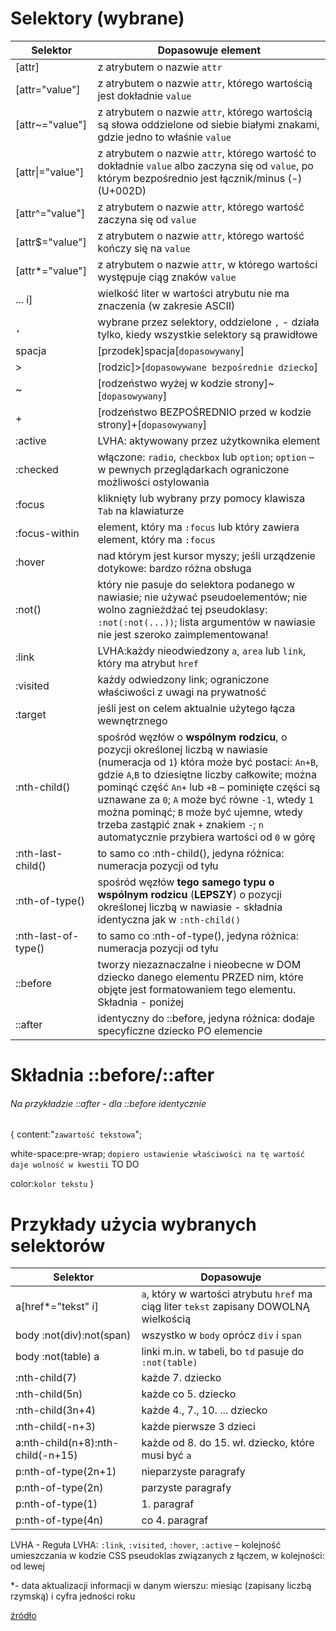 # Selektory (wybrane)
Selektor|Dopasowuje element
---|---
[attr]|z atrybutem o nazwie `attr`
[attr="value"]|z atrybutem o nazwie `attr`, którego wartością jest dokładnie `value`
[attr~="value"]|z atrybutem o nazwie `attr`, którego wartością są słowa oddzielone od siebie białymi znakami, gdzie jedno to właśnie `value`
[attr\|="value"]|z atrybutem o nazwie `attr`, którego wartość to dokładnie `value` albo zaczyna się od `value`, po którym bezpośrednio jest łącznik/minus (-) (U+002D)
[attr^="value"]|z atrybutem o nazwie `attr`, którego wartość zaczyna się od `value`
[attr$="value"]|z atrybutem o nazwie `attr`, którego wartość kończy się na `value`
[attr*="value"]|z atrybutem o nazwie `attr`, w którego wartości występuje ciąg znaków `value`
... i]|wielkość liter w wartości atrybutu nie ma znaczenia (w zakresie ASCII)
`,`|wybrane przez selektory, oddzielone `,` - działa tylko, kiedy wszystkie selektory są prawidłowe
spacja|[przodek]spacja[`dopasowywany`]
\>|[rodzic]>[`dopasowywane bezpośrednie dziecko`]
~|[rodzeństwo wyżej w kodzie strony]~[`dopasowywany`]
+|[rodzeństwo BEZPOŚREDNIO przed w kodzie strony]+[`dopasowywany`]
:active|LVHA: aktywowany przez użytkownika element
:checked|włączone: `radio`, `checkbox` lub `option`; `option` – w pewnych przeglądarkach ograniczone możliwości ostylowania
:focus|kliknięty lub wybrany przy pomocy klawisza `Tab` na klawiaturze
:focus-within|element, który ma `:focus` lub który zawiera element, który ma `:focus`
:hover|nad którym jest kursor myszy; jeśli urządzenie dotykowe: bardzo różna obsługa
:not()|który nie pasuje do selektora podanego w nawiasie; nie używać pseudoelementów; nie wolno zagnieżdżać tej pseudoklasy: `:not(:not(...))`; lista argumentów w nawiasie nie jest szeroko zaimplementowana!
:link|LVHA:każdy nieodwiedzony `a`, `area` lub `link`, który ma atrybut `href`
:visited|każdy odwiedzony link; ograniczone właściwości z uwagi na prywatność
:target|jeśli jest on celem aktualnie użytego łącza wewnętrznego
:nth-child()|spośród węzłów o **wspólnym rodzicu**, o pozycji określonej liczbą w nawiasie (numeracja od `1`) która może być postaci: `An+B`, gdzie `A`,`B` to dziesiętne liczby całkowite; można pominąć część `An+` lub `+B` – pominięte części są uznawane za `0`; `A` może być równe `-1`, wtedy `1` można pominąć; `B` może być ujemne, wtedy trzeba zastąpić znak `+` znakiem `-`; `n` automatycznie przybiera wartości od `0` w górę
:nth-last-child()|to samo co :nth-child(), jedyna różnica: numeracja pozycji od tyłu
:nth-of-type()|spośród węzłów **tego samego typu o wspólnym rodzicu** (**LEPSZY**) o pozycji określonej liczbą w nawiasie - składnia identyczna jak w `:nth-child()`
:nth-last-of-type()|to samo co :nth-of-type(), jedyna różnica: numeracja pozycji od tyłu
::before|tworzy niezaznaczalne i nieobecne w DOM dziecko danego elementu PRZED nim, które objęte jest formatowaniem tego elementu. Składnia - poniżej
::after|identyczny do ::before, jedyna różnica: dodaje specyficzne dziecko PO elemencie
# Składnia ::before/::after
###### Na przykładzie ::after - dla ::before identycznie
[`selektor elementu`]::after
{
content:"`zawartość tekstowa`";

white-space:pre-wrap; `dopiero ustawienie właściwości na tę wartość daje wolność w kwestii` TO DO

color:`kolor tekstu`
}

# Przykłady użycia wybranych selektorów
Selektor|Dopasowuje
---|---
a[href*="tekst" i]|`a`, który w wartości atrybutu `href` ma ciąg liter `tekst` zapisany DOWOLNĄ wielkością
body :not(div):not(span)|wszystko w `body` oprócz `div` i `span`
body :not(table) a|linki m.in. w tabeli, bo `td` pasuje do `:not(table)`
:nth-child(7)|każde 7. dziecko
:nth-child(5n)|każde co 5. dziecko
:nth-child(3n+4)|każde 4., 7., 10. ... dziecko
:nth-child(-n+3)|każde pierwsze 3 dzieci
a:nth-child(n+8):nth-child(-n+15)|każde od 8. do 15. wł. dziecko, które musi być `a`
p:nth-of-type(2n+1)|nieparzyste paragrafy
p:nth-of-type(2n)|parzyste paragrafy
p:nth-of-type(1)|1. paragraf
p:nth-of-type(4n)|co 4. paragraf

LVHA - Reguła LVHA: `:link`, `:visited`, `:hover`, `:active` – kolejność umieszczania w kodzie CSS pseudoklas związanych z łączem, w kolejności: od lewej

*- data aktualizacji informacji w danym wierszu: miesiąc (zapisany liczbą rzymską) i cyfra jedności roku

[źródło](https://developer.mozilla.org/en-US/docs/Web/CSS/CSS_Selectors)
